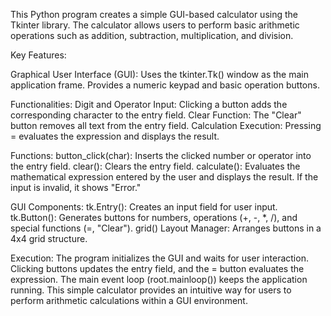 This Python program creates a simple GUI-based calculator using the Tkinter library. The calculator allows users to perform basic arithmetic operations such as addition, subtraction, multiplication, and division.

Key Features:

Graphical User Interface (GUI):
Uses the tkinter.Tk() window as the main application frame.
Provides a numeric keypad and basic operation buttons.

Functionalities:
Digit and Operator Input: Clicking a button adds the corresponding character to the entry field.
Clear Function: The "Clear" button removes all text from the entry field.
Calculation Execution: Pressing = evaluates the expression and displays the result.

Functions:
button_click(char): Inserts the clicked number or operator into the entry field.
clear(): Clears the entry field.
calculate(): Evaluates the mathematical expression entered by the user and displays the result. If the input is invalid, it shows "Error."

GUI Components:
tk.Entry(): Creates an input field for user input.
tk.Button(): Generates buttons for numbers, operations (+, -, *, /), and special functions (=, "Clear").
grid() Layout Manager: Arranges buttons in a 4x4 grid structure.

Execution:
The program initializes the GUI and waits for user interaction. Clicking buttons updates the entry field, and the = button evaluates the expression.
The main event loop (root.mainloop()) keeps the application running.
This simple calculator provides an intuitive way for users to perform arithmetic calculations within a GUI environment. 
